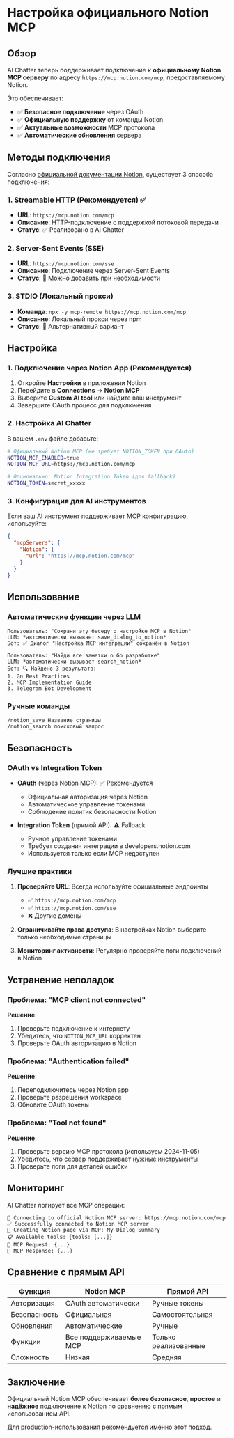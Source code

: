 # Настройка официального Notion MCP

## Обзор

AI Chatter теперь поддерживает подключение к **официальному Notion MCP серверу** по адресу `https://mcp.notion.com/mcp`, предоставляемому Notion.

Это обеспечивает:
- ✅ **Безопасное подключение** через OAuth
- ✅ **Официальную поддержку** от команды Notion
- ✅ **Актуальные возможности** MCP протокола
- ✅ **Автоматические обновления** сервера

## Методы подключения

Согласно [официальной документации Notion](https://developers.notion.com/docs/get-started-with-mcp), существует 3 способа подключения:

### 1. Streamable HTTP (Рекомендуется) ✅
- **URL**: `https://mcp.notion.com/mcp`
- **Описание**: HTTP-подключение с поддержкой потоковой передачи
- **Статус**: ✅ Реализовано в AI Chatter

### 2. Server-Sent Events (SSE)
- **URL**: `https://mcp.notion.com/sse`
- **Описание**: Подключение через Server-Sent Events
- **Статус**: 🔄 Можно добавить при необходимости

### 3. STDIO (Локальный прокси)
- **Команда**: `npx -y mcp-remote https://mcp.notion.com/mcp`
- **Описание**: Локальный прокси через npm
- **Статус**: 🔄 Альтернативный вариант

## Настройка

### 1. Подключение через Notion App (Рекомендуется)

1. Откройте **Настройки** в приложении Notion
2. Перейдите в **Connections** → **Notion MCP**
3. Выберите **Custom AI tool** или найдите ваш инструмент
4. Завершите OAuth процесс для подключения

### 2. Настройка AI Chatter

В вашем `.env` файле добавьте:

```bash
# Официальный Notion MCP (не требует NOTION_TOKEN при OAuth)
NOTION_MCP_ENABLED=true
NOTION_MCP_URL=https://mcp.notion.com/mcp

# Опционально: Notion Integration Token (для fallback)
NOTION_TOKEN=secret_xxxxx
```

### 3. Конфигурация для AI инструментов

Если ваш AI инструмент поддерживает MCP конфигурацию, используйте:

```json
{
  "mcpServers": {
    "Notion": {
      "url": "https://mcp.notion.com/mcp"
    }
  }
}
```

## Использование

### Автоматические функции через LLM

```
Пользователь: "Сохрани эту беседу о настройке MCP в Notion"
LLM: *автоматически вызывает save_dialog_to_notion*
Бот: ✅ Диалог "Настройка MCP интеграции" сохранён в Notion
```

```
Пользователь: "Найди все заметки о Go разработке"
LLM: *автоматически вызывает search_notion*
Бот: 🔍 Найдено 3 результата:
1. Go Best Practices
2. MCP Implementation Guide
3. Telegram Bot Development
```

### Ручные команды

```
/notion_save Название страницы
/notion_search поисковый запрос
```

## Безопасность

### OAuth vs Integration Token

- **OAuth** (через Notion MCP): ✅ Рекомендуется
  - Официальная авторизация через Notion
  - Автоматическое управление токенами
  - Соблюдение политик безопасности Notion

- **Integration Token** (прямой API): ⚠️ Fallback
  - Ручное управление токенами
  - Требует создания интеграции в developers.notion.com
  - Используется только если MCP недоступен

### Лучшие практики

1. **Проверяйте URL**: Всегда используйте официальные эндпоинты
   - ✅ `https://mcp.notion.com/mcp`
   - ✅ `https://mcp.notion.com/sse`
   - ❌ Другие домены

2. **Ограничивайте права доступа**: В настройках Notion выберите только необходимые страницы

3. **Мониторинг активности**: Регулярно проверяйте логи подключений в Notion

## Устранение неполадок

### Проблема: "MCP client not connected"

**Решение**:
1. Проверьте подключение к интернету
2. Убедитесь, что `NOTION_MCP_URL` корректен
3. Проверьте OAuth авторизацию в Notion

### Проблема: "Authentication failed"

**Решение**:
1. Переподключитесь через Notion app
2. Проверьте разрешения workspace
3. Обновите OAuth токены

### Проблема: "Tool not found"

**Решение**:
1. Проверьте версию MCP протокола (используем 2024-11-05)
2. Убедитесь, что сервер поддерживает нужные инструменты
3. Проверьте логи для деталей ошибки

## Мониторинг

AI Chatter логирует все MCP операции:

```
🔗 Connecting to official Notion MCP server: https://mcp.notion.com/mcp
✅ Successfully connected to Notion MCP server
📝 Creating Notion page via MCP: My Dialog Summary
📋 Available tools: {tools: [...]}
🔄 MCP Request: {...}
🔄 MCP Response: {...}
```

## Сравнение с прямым API

| Функция | Notion MCP | Прямой API |
|---------|------------|------------|
| Авторизация | OAuth автоматически | Ручные токены |
| Безопасность | Официальная | Самостоятельная |
| Обновления | Автоматические | Ручные |
| Функции | Все поддерживаемые MCP | Только реализованные |
| Сложность | Низкая | Средняя |

## Заключение

Официальный Notion MCP обеспечивает **более безопасное**, **простое** и **надёжное** подключение к Notion по сравнению с прямым использованием API.

Для production-использования рекомендуется именно этот подход.
